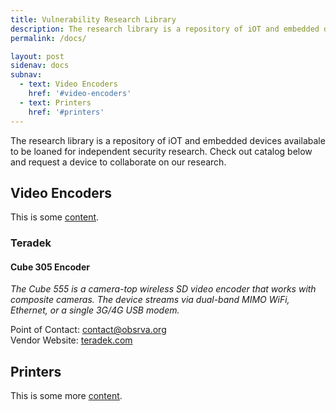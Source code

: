 ```yaml
---
title: Vulnerability Research Library
description: The research library is a repository of iOT and embedded devices availabale to be loaned for independent security research. Check out catalog below and request a device to collaborate on our research.
permalink: /docs/

layout: post
sidenav: docs
subnav:
  - text: Video Encoders
    href: '#video-encoders'
  - text: Printers
    href: '#printers'
---
```


The research library is a repository of iOT and embedded devices availabale to be loaned for independent security research. Check out catalog below and request a device to collaborate on our research.

## Video Encoders

This is some [content](https://18f.gsa.gov/).

### Teradek

#### Cube 305 Encoder

*The Cube 555 is a camera-top wireless SD video encoder that works with composite cameras. The device streams via dual-band MIMO WiFi, Ethernet, or a single 3G/4G USB modem.*

Point of Contact: [contact@obsrva.org](mailto:contact@obsrva.org)  
Vendor Website: [teradek.com](teradek.com)  


## Printers

This is some more [content](javascript:void(0);).
